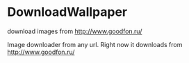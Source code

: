 # DownloadWallpaper
download images from http://www.goodfon.ru/


Image downloader from any url. Right now it downloads from http://www.goodfon.ru/
